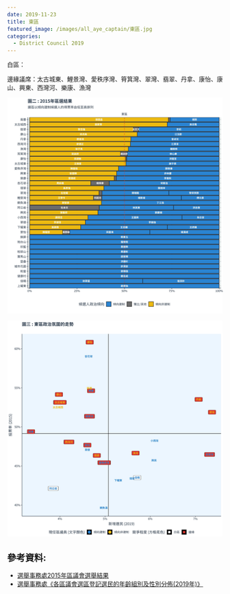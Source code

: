 ```yaml
---
date: 2019-11-23
title: 東區
featured_image: /images/all_aye_captain/東區.jpg
categories:
  - District Council 2019
---
```


白區：

邊緣議席：太古城東、鯉景灣、愛秩序灣、筲箕灣、翠灣、翡翠、丹拿、康怡、康山、興東、西灣河、樂康、漁灣

![power_map](/images/power_map/東區_power_map.jpg)

![scatter](/images/scatter/C_scatter_plot.jpg)

## 參考資料:

* [選舉事務處2015年區議會選舉結果](https://www.elections.gov.hk/dc2015/eng/results.html?1573553249469)  
* [選舉事務處《各區議會選區登記選民的年齡組別及性別分佈(2019年)》](https://www.voterregistration.gov.hk/chi/2019PR_NR%20electors_sex%20and%20age_DC_c.pdf)
